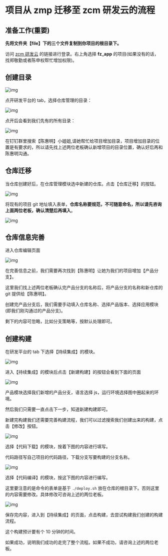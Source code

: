 # 项目从 zmp 迁移至 zcm 研发云的流程

## 准备工作(重要)

**先将文件夹【file】下的三个文件复制到你项目的根目录下。**

访问 [zcm 研发云](https://dev.iwhalecloud.com/portal/main.html?portalId=3&projectId=562574) 的链接进行登录。右上角选择 **fz_app** 的项目(如果没有的话，找郑敬勤或者陈申权帮忙增加权限)。

## 创建目录

![img](./img/z1.jpg)

点开研发平台的 tab，选择仓库管理的目录：

![img](./img/z2.jpg)

点开后会看到我们先有的所有目录：

![img](./img/z3.jpg)

在钉钉群里搜索【陈惠明】小姐姐,请她帮忙给项目增加目录，项目增加目录的位置是有要求的，所以请先找上述两位老板确认新增项目的目录位置，确认好后再和陈惠明沟通。

## 仓库迁移

当仓库创建好后，在仓库管理模块选中新建的仓库。点击【仓库迁移】的按钮。

![img](./img/z4.jpg)

将现有的项目 git 地址填入表单，**仓库名称要规范，不可随意命名，所以请先咨询上面两位老板，确认清楚后再填入**。

![img](./img/z5.jpg)

## 仓库信息完善

进入仓库编辑页面

![img](./img/z6.jpg)

在完善信息之前，我们需要再次找到【陈惠明】让她为我们的项目增加【产品分支】。

这里我们找上述两位老板确认完产品分支的名称后，将产品分支的名称和新仓库的 git 提供给【陈惠明】。

创建完产品分支后，我们需要手动填入仓库名称、选择产品版本、选择应用模块(即我们刚沟通过的产品分支)。

剩下的内容可忽略，比如分支策略等，按默认处理即可。

## 创建构建

在研发平台的 tab 下选择【持续集成】的模块。

![img](./img/z7.jpg)

进入【持续集成】的模块后点击【新建构建】的按钮会看到下面的页面

![img](./img/z8.jpg)

产品模块选择我们新增的产品分支，语言选择 js，运行环境选择图中圈起来的环境。

然后我们只需要一直点击下一步，知道新建构建即可。

新建完构建我们还需要完善构建流程，我们可以过滤搜索我们创建出来的构建，点击【修改】按钮。

![img](./img/z9.jpg)

选择【代码下载】的模块，按着下图的内容进行填写。

代码路径写自己项目的代码路径，下载分支写要构建的分支名称。

![img](./img/z10.jpg)

选择【代码编译】的模块，按这下图的内容进行编写。

这里要注意的是命令的表单是基于 `./deploy.sh` 放在仓库的根目录下。否则这里的内容需要修改。具体修改可咨询上述的两位老板。

![img](./img/z11.jpg)

保存完内容，进入到【持续集成】的页面，点击构建，去尝试构建我们创建的构建流程。

这个构建预计要有个 10 分钟的时间。

如果成功，说明我们成功的走完了整个流程。如果不成功，请咨询上述的两位老板。
